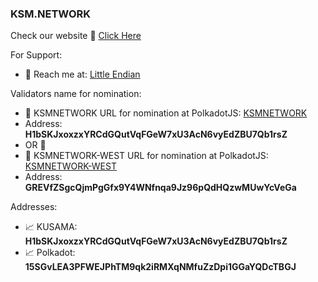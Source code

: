### KSM.NETWORK 
Check our website :link: [Click Here]

For Support:
- :satellite: Reach me at: [Little Endian]

Validators name for nomination: 
- :dart: KSMNETWORK URL for nomination at PolkadotJS: [KSMNETWORK]
- Address: **H1bSKJxoxzxYRCdGQutVqFGeW7xU3AcN6vyEdZBU7Qb1rsZ**
- OR :gem:
- :dart: KSMNETWORK-WEST URL for nomination at PolkadotJS: [KSMNETWORK-WEST]
- Address: **GREVfZSgcQjmPgGfx9Y4WNfnqa9Jz96pQdHQzwMUwYcVeGa**

Addresses:
- :chart_with_upwards_trend: KUSAMA: **H1bSKJxoxzxYRCdGQutVqFGeW7xU3AcN6vyEdZBU7Qb1rsZ**
- :chart_with_upwards_trend: Polkadot: **15SGvLEA3PFWEJPhTM9qk2iRMXqNMfuZzDpi1GGaYQDcTBGJ**

[Click Here]: https://ksm.network
[Little Endian]: https://matrix.to/#/@gtoocool:matrix.org
[KSMNETWORK]: https://polkadot.js.org/apps/#/staking?filter=KSMNETWORK&rpc=wss://kusama-rpc.polkadot.io/
[KSMNETWORK-WEST]: https://polkadot.js.org/apps/#/staking?filter=KSMNETWORK-WEST&rpc=wss://kusama-rpc.polkadot.io
